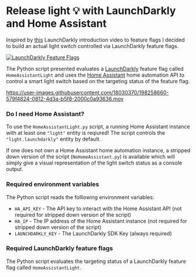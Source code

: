 # Release light 💡 with LaunchDarkly and Home Assistant

Inspired by [this](https://www.youtube.com/watch?v=-n0weDGWTy8) LaunchDarkly introduction video to feature flags I decided to build an actual light switch controlled via LaunchDarkly feature flags.

[![LaunchDarkly Feature Flags](https://img.youtube.com/vi/-n0weDGWTy8/0.jpg)](https://www.youtube.com/watch?v=-n0weDGWTy8)

The Python script presented evaluates a [LaunchDarkly](https://launchdarkly.com/) feature flag called `HomeAssistantLight` and uses the [Home Assistant](https://www.home-assistant.io/) home automation API to control a smart light switch based on the targeting status of the feature flag.

https://user-images.githubusercontent.com/18030370/198258660-579f4824-0812-4d3a-b5f8-2000c0a93636.mov

### Do I need Home Assistant?

To use the `HomeAssistantLight.py` script, a running Home Assistant instance with at least one `"light"` entity is reqiured! The script controls the `"light.launchdarkly"` entity by default.

If one does not own a Home Assistant home automation instance, a stripped down version of the script (`NoHomeAssistant.py`) is available which will simply give a visual representation of the light switch status as a console output.

### Required environment variables

The Python script reads the folllowing environment variables:
- `HA_API_KEY` - The API key to interact with the Home Assistant API (not required for stripped down version of the script)
- `HA_IP` - The IP address of the Home Assistant instance (not required for stripped down version of the script)
- `LAUNCHDARKLY_KEY` - The LaunchDarkly SDK Key (always required)

### Required LaunchDarkly feature flags

The Python script evaluates the targeting status of a LaunchDarkly feature flag called `HomeAssistantLight`.
